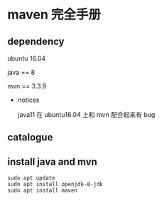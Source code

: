 # maven 完全手册

## dependency 
ubuntu 16.04

java == 8

mvn == 3.3.9

- notices

    java11 在 ubuntu16.04 上和 mvn 配合起来有 bug

## catalogue


## install java and mvn
```
sudo apt update
sudo apt install openjdk-8-jdk
sudo apt install maven
```

